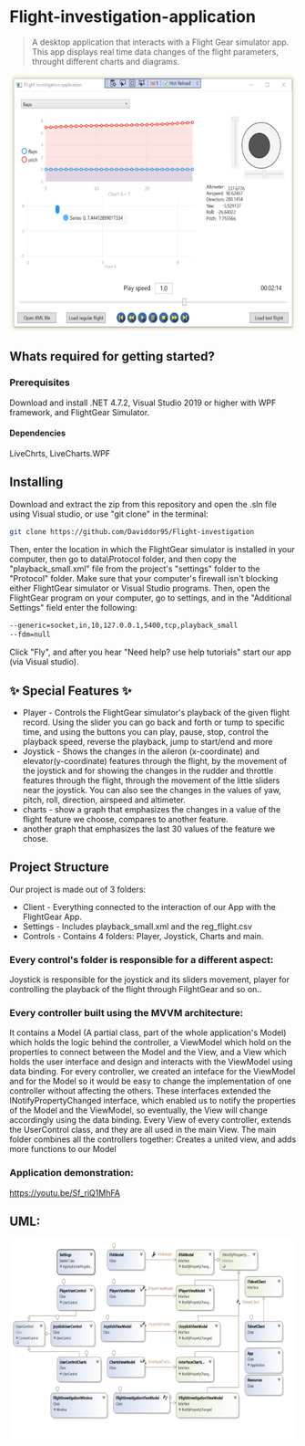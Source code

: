 # Flight-investigation-application
> A desktop application that interacts with a Flight Gear simulator app.
> This app displays real time data changes of the flight parameters, throught different charts and diagrams.

<img src = "https://github.com/Daviddor95/Flight-investigation/blob/master/pictures/middleScreen.png" width="600" height="450"></br>

## Whats required for getting started?
### Prerequisites
Download and install .NET 4.7.2, Visual Studio 2019 or higher with WPF framework, and FlightGear Simulator.
#### Dependencies
LiveChrts, LiveCharts.WPF
## Installing
Download and extract the zip from this repository and open the .sln file using Visual studio, or use "git clone" in the terminal:
```sh 
git clone https://github.com/Daviddor95/Flight-investigation
```
Then, enter the location in which the FlightGear simulator is installed in your computer, then go to data\Protocol folder, and then copy the "playback_small.xml" file from the project's "settings" folder to the "Protocol" folder.
Make sure that your computer's firewall isn't blocking either FlightGear simulator or Visual Studio programs. Then, open the FlightGear program on your computer, go to settings, and in the "Additional Settings" field enter the following:
```sh
--generic=socket,in,10,127.0.0.1,5400,tcp,playback_small
--fdm=null
```
Click "Fly", and after you hear "Need help? use help tutorials" start our app (via Visual studio).

## ✨ Special Features ✨
- Player - Controls the FlightGear simulator's playback of the given flight record. Using the slider you can go back and forth or tump to specific time, and using the buttons you can play, pause, stop, control the playback speed, reverse the playback, jump to start/end and more
- Joystick - Shows the changes in the aileron (x-coordinate) and elevator(y-coordinate) 
features through the flight, by the movement of the joystick 
and for showing the changes in the rudder and throttle features through the flight, 
through the movement of the little sliders near the joystick.
You can also see the changes in the values of yaw, pitch, roll, direction, airspeed and altimeter.
- charts - show a graph that emphasizes the changes in a value of the flight feature we choose, compares to another feature.
- another graph that emphasizes the last 30 values of the feature we chose.

## Project Structure
Our project is made out of 3 folders:
- Client - Everything connected to the interaction of our App with the FlightGear App.
- Settings - Includes playback_small.xml and the reg_flight.csv
- Controls - Contains 4 folders: Player, Joystick, Charts and main.

### Every control's folder is responsible for a different aspect:
Joystick is responsible for the joystick and its sliders movement,
player for controlling the playback of the flight through FilghtGear and so on..

### Every controller built using the MVVM architecture:
It contains a Model (A partial class, part of the whole application's Model) which holds the logic behind the controller, 
a ViewModel which hold on the properties to connect between the Model and the View,
and a View which holds the user interface and design and interacts with the ViewModel using data binding.
For every controller, we created an inteface for the ViewModel and for the Model so it would be easy to change the implementation of one controller without affecting the others.
These interfaces extended the INotifyPropertyChanged interface,
which enabled us to notify the properties of the Model and the ViewModel, 
so eventually, the View will change accordingly using the data binding.
Every View of every controller, extends the UserControl class, and they are all used in the main View.
The main folder combines all the controllers together:
Creates a united view, and adds more functions to our Model

### Application demonstration:
https://youtu.be/Sf_riQ1MhFA

## UML:
<img src = "https://github.com/Daviddor95/Flight-investigation/blob/master/pictures/Uml.png" width="650" height="350"></br>


